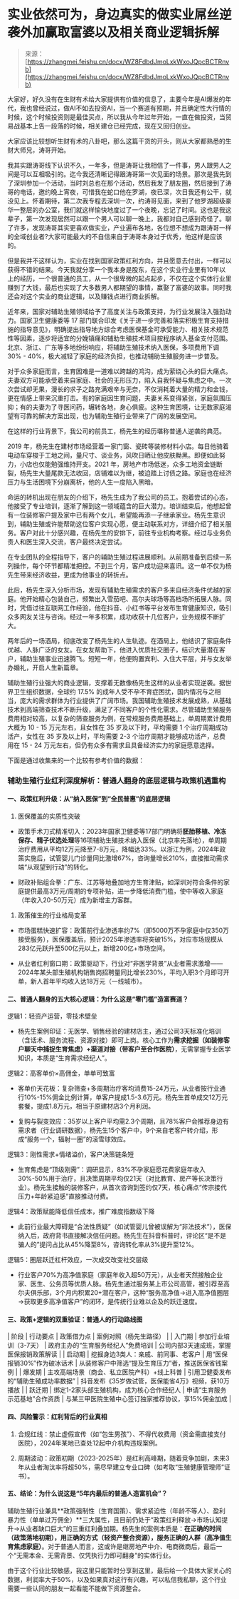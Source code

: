# 实业依然可为，身边真实的做实业屌丝逆袭外加赢取富婆以及相关商业逻辑拆解

> 来源：[https://zhangmei.feishu.cn/docx/WZ8FdbdJmoLxkWxoJQpcBCTRnvb](https://zhangmei.feishu.cn/docx/WZ8FdbdJmoLxkWxoJQpcBCTRnvb)

大家好，好久没有在生财有术给大家提供有价值的信息了，主要今年是AI爆发的年代，我也曾经说过，做AI不如去投资AI，当一个赛道有预期，并且确定性大行情的时候，这个时候投资则是最佳买点，所以我从今年过年开始，一直在做投资，当贸易战基本上告一段落的时候，相关建仓已经完成，现在又回归创业。

大家应该比较想听生财有术的八卦吧，那么这篇干货的开头，则从大家都熟悉的生财大师兄，涛哥开始。

我其实跟涛哥线下认识不久，一年多，但是涛哥让我相信了一件事，男人跟男人之间是可以互相吸引的。迄今我还清晰记得跟涛哥第一次见面的场景。那次是我先到了深圳参加一个活动，当时刘总也在那个活动，然后我发了朋友圈，然后接到了涛哥的电话，邀约晚上宵夜，可惜我在蛇口他在罗湖，夜已深，次日我还有公干，就没见上。怀着期待，第二次我专程去深圳一次，约涛哥见面，来到了他罗湖超级豪华一整层的办公室，我们就这样愉快地度过了一个夜晚，忘记了时间。这也是我这辈子，第一次发现居然可以跟一个男人可以聊一晚上，我都对自己感到奇怪了。聊了许多，发现涛哥其实更喜欢做实业，产业遍布各地，各位想不想成为跟涛哥一样的全域创业者?大家可能最大的不自信来自于涛哥本身过于优秀，他这样是应该的。

但是我并不这样认为，实业在找到国家政策红利方向，并且愿意去付出，一样可以获得不错的结果。今天我就分享一个我本身是股东，在这个实业行业里有10年以上的经历，一个很普通的员工，从一个很卑微的起点起步，不仅在这个实体行业里赚到了大钱，最后也实现了大多数男人都期望的事情，赢娶了富婆的故事。同时我还会对这个实业的商业逻辑，以及赚钱点进行商业拆解。

近年来，国家对辅助生殖领域给予了高度关注与政策支持，为行业发展注入强劲动力。国家卫生健康委等 17 部门联合印发《关于进一步完善和落实积极生育支持措施的指导意见》，明确提出指导地方综合考虑医保基金可承受能力、相关技术规范性等因素，逐步将适宜的分娩镇痛和辅助生殖技术项目按程序纳入基金支付范围。北京、浙江、广东等多地纷纷响应，将辅助生殖技术纳入医保，多项费用下调 30% - 40%，极大减轻了家庭的经济负担，也推动辅助生殖服务进一步普及。

对于众多家庭而言，生育困难是一道难以跨越的鸿沟，成为萦绕心头的巨大痛点。夫妻双方可能承受着来自家庭、社会的无形压力，陷入自我怀疑与焦虑之中。一次次尝试却无果，漫长的求子之路充满艰辛与无奈，不仅消耗着大量的精力和金钱，更在情感上带来沉重打击。有的家庭因生育问题，夫妻关系变得紧张，家庭氛围压抑；有的夫妻为了寻医问药，辗转各地，身心俱疲。这种生育困境，让无数家庭渴望有可靠的解决方案出现，也为辅助生殖行业带来了广阔的发展空间。

在这样的行业背景下，我公司的前员工，杨先生的经历堪称普通人逆袭的典范。

2019 年，杨先生在建材市场经营着一家门窗、瓷砖等装修材料小店。每日他骑着电动车穿梭于工地之间，量尺寸、谈业务，风吹日晒让他皮肤黝黑。即便如此努力，小店也仅能勉强维持开支。2021 年，房地产市场低迷，众多工地资金链断裂，杨先生大量尾款无法收回，店铺难以为继，被迫踏上讨债之路。家庭也在经济压力与生活困境下分崩离析，他的人生一度陷入黑暗。

命运的转机出现在朋友的介绍下，杨先生成为了我公司的员工。抱着尝试的心态，他接受了专业培训，逐渐了解到这一领域蕴含的巨大潜力。培训结束后，他想起曾有一位装修客户提及家中已有两个女儿，希望能再添一子继承家业。杨先生意识到，辅助生殖或许能帮助这位客户实现心愿，便主动联系对方，详细介绍了相关服务。客户对此十分感兴趣，在杨先生的安排下，前往专业机构考察。经过与业务负责人和医生深入交流，客户最终决定尝试。

在专业团队的全程指导下，客户的辅助生殖过程进展顺利。从前期准备到后续一系列操作，每个环节都精准把控。不到三个月，客户成功迎来喜讯。这一单不仅为杨先生带来经济收益，更成为他事业的转折点。

此后，杨先生深入分析市场，发现有辅助生殖需求的客户多来自经济条件优越的家庭。他开始精心包装自己，频繁出入雪茄吧、高尔夫球场等高档场所拓展人脉。同时，凭借过往互联网工作经验，他在抖音、小红书等平台发布生育健康知识，吸引众多网友关注与咨询。经过一年多积累，成功收获十几位客户，业务规模不断扩大。

两年后的一场酒局，彻底改变了杨先生的人生轨迹。在酒局上，他结识了家庭条件优越、人脉广泛的女友。在女友帮助下，他进入优质社交圈子，结识大量潜在客户，辅助生殖事业迅速腾飞。短短一年，他便购置宾利、入住大平层，并与女友举办婚礼，开启人生新篇章。

辅助生殖行业强大的商业逻辑，支撑着无数像杨先生这样的从业者实现逆袭。据世界卫生组织数据，全球约 17.5% 的成年人受不孕不育症困扰，国内情况与之相当，庞大的需求群体为行业提供了广阔市场。我国辅助生殖技术发展成熟，从基础技术到高端筛查技术不断升级，满足了不同客户的个性化需求。尽管辅助生殖服务费用相对较高，以复杂的筛查服务为例，在常规服务费用基础上，单周期累计费用大概为 10 - 15 万元左右，且女性在 35 岁及以下时，平均需要 1 个治疗周期成功活产，女性在 35 岁及以上时，平均需要 2-3 个治疗周期才能够成功活产，总费用在 15 - 24 万元左右，但仍有众多有需求且具备经济实力的家庭愿意选择。

下面是通过收集来的一个比较有参考价值的数据：

### 辅助生殖行业红利深度解析：普通人翻身的底层逻辑与政策机遇重构

#### 一、政策红利升级：从“纳入医保”到“全民普惠”的底层逻辑

1.  医保覆盖的实质性突破

*   政策手术刀式精准切入：2023年国家卫健委等17部门明确将**胚胎移植、冷冻保存、精子优选处理**等16项辅助生殖技术纳入医保（北京率先落地），单周期治疗费用从平均12万元降至7-8万元，降幅达33%。以浙江为例，2024年政策实施后，试管婴儿门诊量同比激增67%，咨询量增长210%，直接推动需求端“从观望到行动”的转化。

*   财政补贴组合拳：广东、江苏等地叠加地方生育津贴，如深圳对符合条件的家庭提供最高3万元/周期的专项补贴，进一步降低消费门槛，使中等收入家庭（年收入20-50万元）成为新增主力客群。

1.  政策催生的行业格局变革

*   市场蛋糕快速扩容：政策前行业渗透率约7%（即5000万不孕家庭中仅350万接受服务），医保覆盖后，预计2025年渗透率将突破15%，对应市场规模从283亿元跃升至500亿元以上，新增200亿+市场空间。

*   从业者红利窗口期：政策驱动下，行业对“非医学背景”从业者需求激增——2024年某头部生殖机构销售岗招聘量同比增长230%，平均入职3个月即可开单，新人首年平均收入达18万元（一线城市）。

#### 二、普通人翻身的五大核心逻辑：为什么这是“零门槛”造富赛道？

逻辑1：轻资产运营，零技术壁垒

*   杨先生案例印证：无医学、销售经验的建材店主，通过公司3天标准化培训（含话术、服务流程、资源对接）即可上岗。核心工作为**需求挖掘（如装修客户聊天中捕捉生育焦虑）+渠道对接（带客户至合作医院）**，无需掌握专业医学知识，本质是“生育需求经纪人”。

逻辑2：高客单价×高佣金，单单可致富

*   客单价天花板：复杂筛查+多周期治疗客均消费15-24万元，从业者按行业通行10%-15%佣金比例计算，单客户提成1.5-3.6万元。杨先生首单成交12万元套餐，提成1.8万元，相当于原建材店3个月利润。

*   复购与裂变效应：35岁以上客户平均需2.3个周期，且78%客户会推荐身边有需求者（行业调研数据），杨先生15个客户中，9个来自老客户转介绍，形成“服务一个，辐射一圈”的滚雪球效应。

逻辑3：刚性需求+情绪溢价，客户决策链条短

*   生育焦虑是“顶级刚需”：调研显示，83%不孕家庭愿花费家庭年收入30%-50%用于治疗，且决策周期平均仅21天（对比教育、房产等长决策行业）。杨先生接触的装修客户，从首次咨询到签约仅7天，核心痛点“传宗接代压力+年龄紧迫感”直接推动付费。

逻辑4：政策赋能降低信任成本，推广难度指数级下降

*   此前行业最大障碍是“合法性质疑”（如试管婴儿曾被误解为“非法技术”），医保纳入后，政府背书直接解决信任问题。杨先生在抖音科普时，评论区“是不是骗人的”提问占比从45%降至8%，咨询转化率从3%提升至12%。

逻辑5：圈层跃迁杠杆效应，一次成交改变社交层级

*   行业客户70%为高净值家庭（家庭年收入超50万元），从业者天然接触企业家、医生、公务员等优质人脉。杨先生通过服务某上市公司高管，被引荐至高尔夫俱乐部，3个月内积累20+潜在客户，这种“服务高净值→进入高净值圈层→获取更多高净值客户”的闭环，是传统行业难以企及的跃迁速度。

#### 三、政策+逻辑的双重验证：普通人的行动路线图

| 阶段 | 行动要点 | 政策借力点 | 案例对照（杨先生路径） |
| 入门期 | 参加行业培训（3-7天） | 政府主办的“生育服务经纪人”免费培训 | 公司内部3天速成班，掌握医保报销政策解读 |
| 启动期 | 挖掘身边3类人：亲戚、前同事、老客户 | 用“医保报销30%”作为破冰话术 | 从装修客户中筛选“提及生育压力”者，推送医保省钱案例 |
| 爆发期 | 主攻高端场景（商会、私立医院产科）+线上科普 | 引用卫健委发布的“辅助生殖成功率数据” | 抖音发布《35岁做试管，医保能省4万》视频，获10万播放 |
| 跃迁期 | 绑定1-2家头部生殖机构，成为核心合作经纪人 | 申请“生育服务示范基地”合作资质 | 与某三甲医院生殖中心签订独家推荐协议，享15%佣金加成 |

#### 四、风险警示：红利背后的行业真相

1.  合规红线：禁止虚假宣传（如“包生男孩”）、不得代收费用（资金需直接支付医院），2024年某地已查处12起中介机构违规案例。

1.  周期波动：政策初期（2023-2025年）是红利高峰期，随着竞争加剧，未来3年从业者淘汰率将超50%，需尽早建立专业口碑（如考取“生殖健康管理师”证书）。

#### 五、结论：为什么说这是“5年内最后的普通人造富机会”？

辅助生殖行业兼具**政策强制性（生育国策）、需求紧迫性（年龄不等人）、盈利暴力性（单单过万佣金）**三大属性，且目前仍处于“政策红利释放→市场认知提升→从业者缺口巨大”的三重红利叠加期。杨先生的案例本质是：**在正确的时间（政策落地初期），用正确的方式（轻资产整合资源），服务正确的人群（高净值生育焦虑家庭）**。对于普通人而言，这或许是继房地产中介、电商微商后，最后一个“无需本金、无需背景、仅凭执行力即可翻身”的实体行业。

由于这个行业比较敏感，我这里只能暂时分享到这里，最后给一个具体大家关心的数据，利润率大于50%，以及如果真对这行有兴趣，可以私信我私聊，这个行业需要一些认同的朋友一起看能不能做下资源整合。